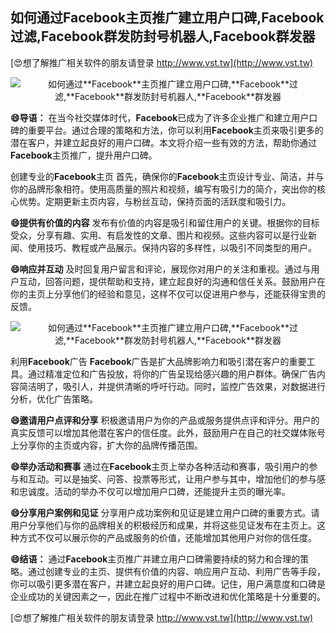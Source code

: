 ## **如何通过**Facebook**主页推广建立用户口碑,**Facebook**过滤,**Facebook**群发防封号机器人,**Facebook**群发器**

[😍想了解推广相关软件的朋友请登录 http://www.vst.tw](http://www.vst.tw)

 <center><img src="https://vst.tw/MP4/tuiguang/png/7.png" alt="如何通过**Facebook**主页推广建立用户口碑,**Facebook**过滤,**Facebook**群发防封号机器人,**Facebook**群发器"></center>

**😄导语：**
在当今社交媒体时代，**Facebook**已成为了许多企业推广和建立用户口碑的重要平台。通过合理的策略和方法，你可以利用**Facebook**主页来吸引更多的潜在客户，并建立起良好的用户口碑。本文将介绍一些有效的方法，帮助你通过**Facebook**主页推广，提升用户口碑。

创建专业的**Facebook**主页
首先，确保你的**Facebook**主页设计专业、简洁，并与你的品牌形象相符。使用高质量的照片和视频，编写有吸引力的简介，突出你的核心优势。定期更新主页内容，与粉丝互动，保持页面的活跃度和吸引力。

**😄提供有价值的内容**
发布有价值的内容是吸引和留住用户的关键。根据你的目标受众，分享有趣、实用、有启发性的文章、图片和视频。这些内容可以是行业新闻、使用技巧、教程或产品展示。保持内容的多样性，以吸引不同类型的用户。

**😄响应并互动**
及时回复用户留言和评论，展现你对用户的关注和重视。通过与用户互动，回答问题，提供帮助和支持，建立起良好的沟通和信任关系。鼓励用户在你的主页上分享他们的经验和意见，这样不仅可以促进用户参与，还能获得宝贵的反馈。

 <center><img src="https://vst.tw/MP4/tuiguang/png/4.png" alt="如何通过**Facebook**主页推广建立用户口碑,**Facebook**过滤,**Facebook**群发防封号机器人,**Facebook**群发器"></center>

利用**Facebook**广告
**Facebook**广告是扩大品牌影响力和吸引潜在客户的重要工具。通过精准定位和广告投放，将你的广告呈现给感兴趣的用户群体。确保广告内容简洁明了，吸引人，并提供清晰的呼吁行动。同时，监控广告效果，对数据进行分析，优化广告策略。

**😄邀请用户点评和分享**
积极邀请用户为你的产品或服务提供点评和评分。用户的真实反馈可以增加其他潜在客户的信任度。此外，鼓励用户在自己的社交媒体账号上分享你的主页或内容，扩大你的品牌传播范围。

**😄举办活动和赛事**
通过在**Facebook**主页上举办各种活动和赛事，吸引用户的参与和互动。可以是抽奖、问答、投票等形式，让用户参与其中，增加他们的参与感和忠诚度。活动的举办不仅可以增加用户口碑，还能提升主页的曝光率。

**😄分享用户案例和见证**
分享用户成功案例和见证是建立用户口碑的重要方式。请用户分享他们与你的品牌相关的积极经历和成果，并将这些见证发布在主页上。这种方式不仅可以展示你的产品或服务的价值，还能增加其他用户对你的信任度。

**😄结语：**
通过**Facebook**主页推广并建立用户口碑需要持续的努力和合理的策略。通过创建专业的主页、提供有价值的内容、响应用户互动、利用广告等手段，你可以吸引更多潜在客户，并建立起良好的用户口碑。记住，用户满意度和口碑是企业成功的关键因素之一，因此在推广过程中不断改进和优化策略是十分重要的。

[😍想了解推广相关软件的朋友请登录 http://www.vst.tw](http://www.vst.tw)



